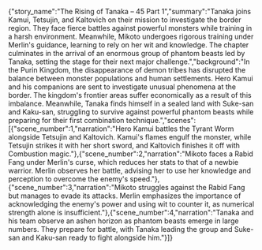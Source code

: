 {"story_name":"The Rising of Tanaka – 45 Part 1","summary":"Tanaka joins Kamui, Tetsujin, and Kaltovich on their mission to investigate the border region. They face fierce battles against powerful monsters while training in a harsh environment. Meanwhile, Mikoto undergoes rigorous training under Merlin's guidance, learning to rely on her wit and knowledge. The chapter culminates in the arrival of an enormous group of phantom beasts led by Tanaka, setting the stage for their next major challenge.","background":"In the Purin Kingdom, the disappearance of demon tribes has disrupted the balance between monster populations and human settlements. Hero Kamui and his companions are sent to investigate unusual phenomena at the border. The kingdom's frontier areas suffer economically as a result of this imbalance. Meanwhile, Tanaka finds himself in a sealed land with Suke-san and Kaku-san, struggling to survive against powerful phantom beasts while preparing for their first combination technique.","scenes":[{"scene_number":1,"narration":"Hero Kamui battles the Tyrant Worm alongside Tetsujin and Kaltovich. Kamui's flames engulf the monster, while Tetsujin strikes it with her short sword, and Kaltovich finishes it off with Combustion magic."},{"scene_number":2,"narration":"Mikoto faces a Rabid Fang under Merlin's curse, which reduces her stats to that of a newbie warrior. Merlin observes her battle, advising her to use her knowledge and perception to overcome the enemy's speed."},{"scene_number":3,"narration":"Mikoto struggles against the Rabid Fang but manages to evade its attacks. Merlin emphasizes the importance of acknowledging the enemy's power and using wit to counter it, as numerical strength alone is insufficient."},{"scene_number":4,"narration":"Tanaka and his team observe an ashen horizon as phantom beasts emerge in large numbers. They prepare for battle, with Tanaka leading the group and Suke-san and Kaku-san ready to fight alongside him."}]}